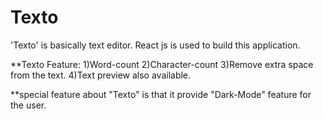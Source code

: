 # Texto
'Texto' is basically text editor.  React js is used to build this application.

**Texto Feature:
1)Word-count
2)Character-count
3)Remove extra space from the text.
4)Text preview also available.


**special  feature about "Texto" is that it provide "Dark-Mode" feature for the user.
